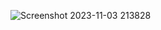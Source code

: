 ![Screenshot 2023-11-03 213828](https://github.com/kevinarsankamto05/BinarAcademy-Challenge-6/assets/133205647/05935631-7ef9-4223-97cf-534de12c7d76)
